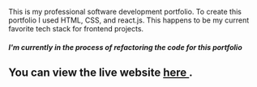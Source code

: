 This is my professional software development portfolio. To create this portfolio I used HTML, CSS, and react.js. This happens to be my current favorite tech stack for frontend projects.
#### *I'm currently in the process of refactoring the code for this portfolio* ####
## You can view the live website <a href="https://www.ellethompson.com/"> here </a>.
